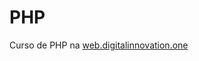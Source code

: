 # PHP

Curso de PHP na [web.digitalinnovation.one](http://web.digitalinnovation.one "web.digitalinnovation.one")